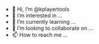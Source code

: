 - 👋 Hi, I’m @kplayertools
- 👀 I’m interested in ...
- 🌱 I’m currently learning ...
- 💞️ I’m looking to collaborate on ...
- 📫 How to reach me ...

<!---
kplayertools/kplayertools is a ✨ special ✨ repository because its `README.md` (this file) appears on your GitHub profile.
You can click the Preview link to take a look at your changes.
--->
